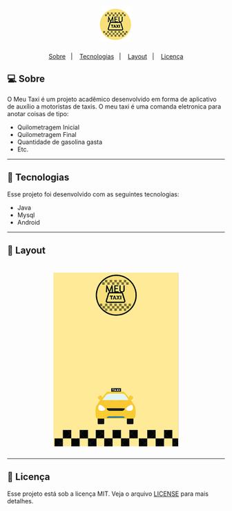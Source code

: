 <h1 align="center">
    <img src="https://github.com/eiBrunaSilva/MeuTaxi/blob/main/imagens/logo.PNG" />
</h1>

<p align="center">
  <a href="#-sobre">Sobre</a>&nbsp;&nbsp;&nbsp;|&nbsp;&nbsp;&nbsp;
  <a href="#-tecnologias">Tecnologias</a>&nbsp;&nbsp;&nbsp;|&nbsp;&nbsp;&nbsp;
  <a href="#-layout">Layout</a>&nbsp;&nbsp;&nbsp;|&nbsp;&nbsp;&nbsp;
  <a href="#memo-licença">Licença</a>
</p>


## 💻 Sobre

O Meu Taxi é um projeto acadêmico desenvolvido em forma de aplicativo de auxílio a motoristas de taxis. O meu taxi é uma comanda eletronica para anotar coisas de tipo: 
- Quilometragem Inicial
- Quilometragem Final
- Quantidade de gasolina gasta
- Etc.

-------------------

## 🚀 Tecnologias

Esse projeto foi desenvolvido com as seguintes tecnologias:

- Java
- Mysql
- Android

------------------
## 🔖 Layout

<h1 align="center">
    <img src="https://github.com/eiBrunaSilva/MeuTaxi/blob/main/imagens/layout.PNG" />
</h1>

-----------------

## :memo: Licença

Esse projeto está sob a licença MIT. Veja o arquivo [LICENSE](LICENSE.md) para mais detalhes.
